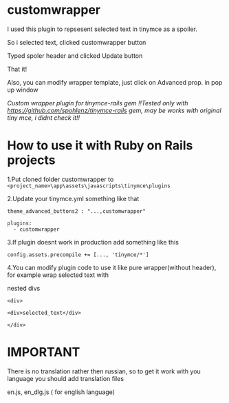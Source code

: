 customwrapper
=============

I used this plugin to repsesent selected  text in tinymce as a spoiler.

So i selected text, clicked customwrapper button

Typed spoler header and clicked Update button

That it!

Also, you can modify wrapper template, just  click on Advanced prop. in pop up window


*Custom wrapper plugin for tinymce-rails gem*
*!!Tested only with https://github.com/spohlenz/tinymce-rails gem, may be works with original tiny mce, i didnt check it!!*


How to use it with Ruby on Rails projects
=============
1.Put cloned folder customwrapper to ```<project_name>\app\assets\javascripts\tinymce\plugins```

2.Update your tinymce.yml something like that
  ```
  theme_advanced_buttons2 : "...,customwrapper"

  plugins:
    - customwrapper

  ```

3.If plugin doesnt work in production add something like this
```
config.assets.precompile += [..., 'tinymce/*']
```

4.You can modify plugin code to use it like pure wrapper(without header), for example wrap selected text with

nested divs
```
<div>

<div>selected_text</div>

</div>
```


IMPORTANT
=====
There is no translation rather then russian, so to get it work with you language you should add translation files

en.js, en_dlg.js ( for english language)



